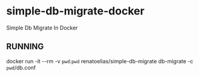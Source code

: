 # simple-db-migrate-docker
Simple Db Migrate In Docker

## RUNNING

  docker run -it --rm -v `pwd`:`pwd` renatoelias/simple-db-migrate db-migrate -c `pwd`/db.conf
